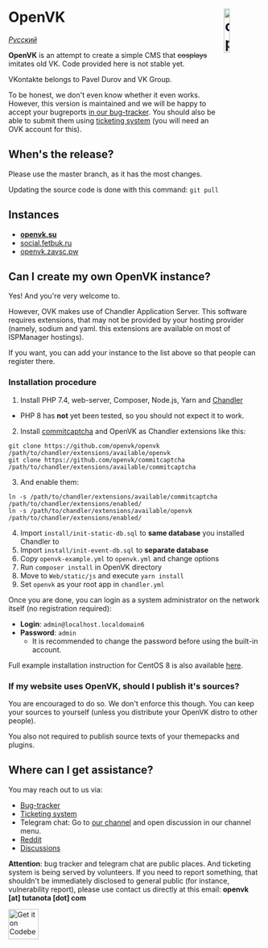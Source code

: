 # <img align="right" src="https://github.com/openvk/openvk/raw/master/Web/static/img/logo_shadow.png" alt="openvk" title="openvk" width="15%">OpenVK

_[Русский](README_RU.md)_

**OpenVK** is an attempt to create a simple CMS that ~~cosplays~~ imitates old VK. Code provided here is not stable yet.

VKontakte belongs to Pavel Durov and VK Group.

To be honest, we don't even know whether it even works. However, this version is maintained and we will be happy to accept your bugreports [in our bug-tracker](https://github.com/openvk/openvk/projects/1). You should also be able to submit them using [ticketing system](https://openvk.su/support?act=new) (you will need an OVK account for this).

## When's the release?

Please use the master branch, as it has the most changes.

Updating the source code is done with this command: `git pull`

## Instances

* **[openvk.su](https://openvk.su/)**
* [social.fetbuk.ru](http://social.fetbuk.ru/)
* [openvk.zavsc.pw](https://openvk.zavsc.pw/)

## Can I create my own OpenVK instance?

Yes! And you're very welcome to.

However, OVK makes use of Chandler Application Server. This software requires extensions, that may not be provided by your hosting provider (namely, sodium and yaml. this extensions are available on most of ISPManager hostings).

If you want, you can add your instance to the list above so that people can register there.

### Installation procedure

1. Install PHP 7.4, web-server, Composer, Node.js, Yarn and [Chandler](https://github.com/openvk/chandler)
  * PHP 8 has **not** yet been tested, so you should not expect it to work.
2. Install [commitcaptcha](https://github.com/openvk/commitcaptcha) and OpenVK as Chandler extensions like this:
```
git clone https://github.com/openvk/openvk /path/to/chandler/extensions/available/openvk
git clone https://github.com/openvk/commitcaptcha /path/to/chandler/extensions/available/commitcaptcha
```
3. And enable them:
```
ln -s /path/to/chandler/extensions/available/commitcaptcha /path/to/chandler/extensions/enabled/
ln -s /path/to/chandler/extensions/available/openvk /path/to/chandler/extensions/enabled/
```
4. Import `install/init-static-db.sql` to **same database** you installed Chandler to
5. Import `install/init-event-db.sql` to **separate database**
6. Copy `openvk-example.yml` to `openvk.yml` and change options
7. Run `composer install` in OpenVK directory
8. Move to `Web/static/js` and execute `yarn install`
9. Set `openvk` as your root app in `chandler.yml`

Once you are done, you can login as a system administrator on the network itself (no registration required):
* **Login**: `admin@localhost.localdomain6`
* **Password**: `admin`
  *  It is recommended to change the password before using the built-in account.

Full example installation instruction for CentOS 8 is also available [here](docs/centos8_install.md).

### If my website uses OpenVK, should I publish it's sources?

You are encouraged to do so. We don't enforce this though. You can keep your sources to yourself (unless you distribute your OpenVK distro to other people).

You also not required to publish source texts of your themepacks and plugins.

## Where can I get assistance?

You may reach out to us via:
* [Bug-tracker](https://github.com/openvk/openvk/projects/1)
* [Ticketing system](https://openvk.su/support?act=new)
* Telegram chat: Go to [our channel](https://t.me/openvkch) and open discussion in our channel menu.
* [Reddit](https://www.reddit.com/r/openvk/)
* [Discussions](https://github.com/openvk/openvk/discussions)

**Attention**: bug tracker and telegram chat are public places. And ticketing system is being served by volunteers. If you need to report something, that shouldn't be immediately disclosed to general public (for instance, vulnerability report), please use contact us directly at this email: **openvk [at] tutanota [dot] com**

<a href="https://codeberg.org/OpenVK/openvk">
    <img alt="Get it on Codeberg" src="https://codeberg.org/Codeberg/GetItOnCodeberg/media/branch/main/get-it-on-blue-on-white.png" height="60">
</a>
